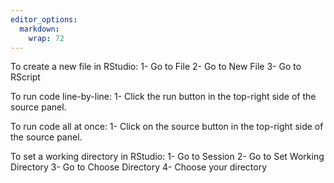 ```yaml
---
editor_options: 
  markdown: 
    wrap: 72
---
```


To create a new file in RStudio: 1- Go to File 2- Go to New File 3- Go
to RScript

To run code line-by-line: 1- Click the run button in the top-right side
of the source panel.

To run code all at once: 1- Click on the source button in the top-right
side of the source panel.

To set a working directory in RStudio: 1- Go to Session 2- Go to Set
Working Directory 3- Go to Choose Directory 4- Choose your directory
